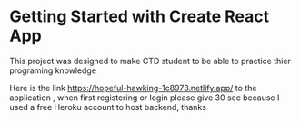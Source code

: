 # Getting Started with Create React App

This project was designed to make CTD student to be able to practice thier programing knowledge 

Here is the link https://hopeful-hawking-1c8973.netlify.app/ to the application , when first registering or login  please give 30 sec because I used a free Heroku account to host backend, thanks 


